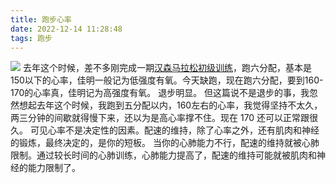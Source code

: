 ```yaml
---
title: 跑步心率
date: 2022-12-14 11:28:48
tags: 跑步
---
```

![][image-1]
去年这个时候，差不多刚完成一期[汉森马拉松初级训练][1]，跑六分配，基本是 150以下的心率，佳明一般记为低强度有氧。今天缺跑，现在跑六分配，要到160-170的心率真，佳明记为高强度有氧。
退步明显。
但这篇说不是退步的事，我忽然想起去年这个时候，我跑到五分配以内，160左右的心率，我觉得坚持不太久，两三分钟的间歇就得慢下来，还以为是高心率撑不住。现在 170 还可以正常跟很久。
可见心率不是决定性的因素。配速的维持，除了心率之外，还有肌肉和神经的锻炼，最终决定的，是你的短板。
当你的心肺能力不行，配速的维持就被心肺限制。通过较长时间的心肺训练，心肺能力提高了，配速的维持可能就被肌肉和神经的能力限制了。

[1]:	https://www.laihjx.com/2021/12/13/2021-2021-12-13-training-2021/

[image-1]:	https://image.laihjx.com/blog/heart-rate.PNG